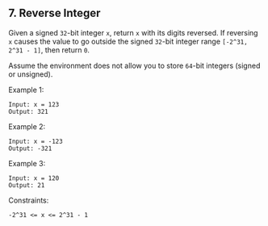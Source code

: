 ## 7. Reverse Integer

Given a signed `32`-bit integer `x`, return `x` with its digits reversed. If reversing `x` causes the value to go outside the signed `32`-bit integer range `[-2^31, 2^31 - 1]`, then return `0`.

Assume the environment does not allow you to store `64`-bit integers (signed or unsigned).

Example 1:

```
Input: x = 123
Output: 321
```

Example 2:

```
Input: x = -123
Output: -321
```

Example 3:

```
Input: x = 120
Output: 21
```

Constraints:

```
-2^31 <= x <= 2^31 - 1
```
